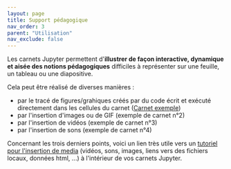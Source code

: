 ```yaml
---
layout: page
title: Support pédagogique
nav_order: 3
parent: "Utilisation"
nav_exclude: false
---
```


Les carnets Jupyter permettent d'**illustrer de façon interactive, dynamique et aisée des notions pédagogiques** difficiles à représenter sur une feuille, un tableau ou une diapositive.

Cela peut être réalisé de diverses manières :   
- par le tracé de figures/grahiques créés par du code écrit et exécuté directement dans les cellules du carnet ([Carnet exemple](http://microlearning.fournier-sniehotta.fr/testfiltresvoila/#example-gradient1))
- par l'insertion d'images ou de GIF (exemple de carnet n°2)
- par l'insertion de vidéos (exemple de carnet n°3)
- par l'insertion de sons (exemple de carnet n°4)

Concernant les trois derniers points, voici un lien très utile vers un [tutoriel pour l'insertion de media](https://www.dev2qa.com/how-to-display-rich-output-media-audio-video-image-etc-in-ipython-jupyter-notebook/) (vidéos, sons, images, liens vers des fichiers locaux, données html, ...) à l'intérieur de vos carnets Jupyter. 
